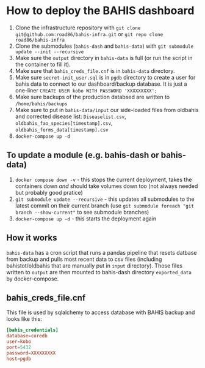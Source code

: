 # How to deploy the BAHIS dashboard

1. Clone the infrastructure repository with `git clone git@github.com:road86/bahis-infra.git` or `git repo clone road86/bahis-infra`
2. Clone the submodules (`bahis-dash` and `bahis-data`) with `git submodule update --init --recursive`
3. Make sure the `output` directory in `bahis-data` is full (or run the script in the container to fill it).
4. Make sure that `bahis_creds_file.cnf` is in `bahis-data` directory.
5. Make sure `secret-init_user.sql` is in `pgdb` directory to create a user for bahis data to connect to our dashboard/backup database. It is just a one-liner `CREATE USER kobo WITH PASSWORD 'XXXXXXXXX';`
6. Make sure backups of the production databsed are written to `/home/bahis/backups`
7. Make sure to put in `bahis-data/input` our side-loaded files from oldbahis and corrected disease list: `Diseaselist.csv`, `oldbahis_fao_species[timestamp].csv`, `oldbahis_forms_data[timestamp].csv`
8. `docker-compose up -d`

## To update a module (e.g. bahis-dash or bahis-data)

1. `docker compose down -v` - this stops the current deployment, takes the containers down _and_ should take volumes down too (not always needed but probably good pratice)
2. `git submodule update --recursive` - this updates all submodules to the latest commit on their current branch (use `git submodule foreach "git branch --show-current"` to see submodule branches)
3. `docker-compose up -d` - this starts the deployment again

## How it works

`bahis-data` has a cron script that runs a pandas pipeline that resets datbase from backup and pulls most recent data to csv files (including bahistot/oldbahis that are manually put in `input` directory). Those files written to `output` are then mounted to bahis-dash directory `exported_data` by docker-compose.

## bahis_creds_file.cnf

This file is used by sqlalchemy to access database with BAHIS backup and looks like this:

```toml
[bahis_credentials]
database=coredb
user=kobo
port=5432
password=XXXXXXXXX
host=pgdb
```

